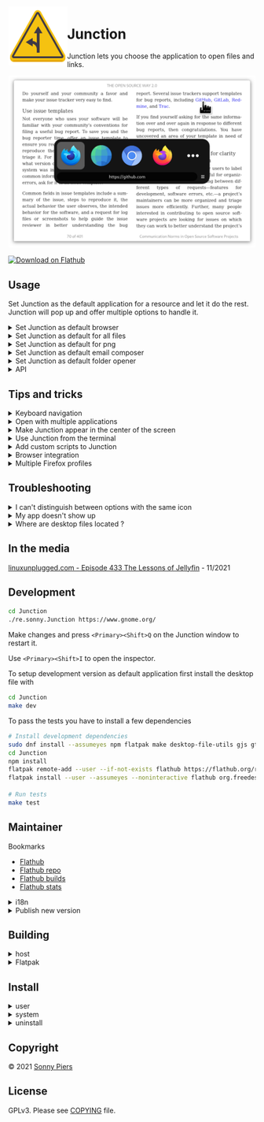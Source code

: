 <img style="vertical-align: middle;" src="data/icons/re.sonny.Junction.svg" width="120" height="120" align="left">

# Junction

Junction lets you choose the application to open files and links.

![screenshot](data/screenshot.png)

<a href='https://flathub.org/apps/details/re.sonny.Junction'><img width='180' height='60' alt='Download on Flathub' src='https://flathub.org/assets/badges/flathub-badge-en.svg'/></a>

## Usage

Set Junction as the default application for a resource and let it do the rest. Junction will pop up and offer multiple options to handle it.

<details>
  <summary>Set Junction as default browser</summary>
  <code>
  xdg-settings set default-web-browser re.sonny.Junction.desktop
  </code>
</details>

<details>
  <summary>Set Junction as default for all files</summary>
  <code>
   xdg-mime default re.sonny.Junction.desktop x-scheme-handler/file
  </code>

Please note that this may not be respected by all applications but the command `xdg-open` will.

</details>

<details>
  <summary>Set Junction as default for png</summary>
  <code>
  xdg-mime default re.sonny.Junction.desktop image/png
  </code>
</details>

<details>
  <summary>Set Junction as default email composer</summary>
  <code>
  xdg-settings set default-url-scheme-handler mailto re.sonny.Junction.desktop
  </code>
</details>

<details>
  <summary>Set Junction as default folder opener</summary>
  <code>
  xdg-settings default re.sonny.Junction.desktop inode/directory
  </code>
</details>

<details>
  <summary>API</summary>

Junction has a very simple API that doesn't require any programming. To open any resource with Junction, even if it's not configured as the default application, simply use the following URI format `x-junction://$RESOURCE`. For examples

- `x-junction://https://github.com`
- `x-junction://~`
- `x-junction://file:///etc/os-release`
- `x-junction:///etc/os-release`

You can use this in web pages, the terminal, native applications and anything that is able to open URIs.

If Junction is installed - you can test this in the terminal with `xdg-open "x-junction://file:///etc/os-release"` and in the browser with `<a href="x-junction://file:///etc/os-release">Test Junction URI</a>`.

</details>

## Tips and tricks

<details>
  <summary>Keyboard navigation</summary>

Use the menu or `<Ctrl>?` to learn about Keyboard usage. You can navigate the UI with the arrow keys too.

</details>

<details>
  <summary>Open with multiple applications</summary>

Use middle-click to keep Junction open - allowing you to open the resource in multiple applications.

</details>

<details>
  <summary>Make Junction appear in the center of the screen</summary>

On GNOME you can make all new windows open in the center using

```sh
gsettings set org.gnome.mutter center-new-windows true
```

See https://gitlab.gnome.org/GNOME/mutter/-/issues/246

</details>

<details>
  <summary>Use Junction from the terminal</summary>

Create a permant alias, for example `alias open="flatpak run re.sonny.Junction"`.

Then you can use `open my-file`.

See [How To Create Permanent Aliases In Linux?](https://fossbytes.com/alias-in-linux-how-to-use-create-permanent-aliases/)

</details>

<details>
  <summary>Add custom scripts to Junction</summary>

You can add your own script to Junction by creating a `.desktop` file for it in `~/.local/share/applications`.

See https://wiki.archlinux.org/title/desktop_entries (distro agnostic).

</details>

<details>
  <summary>Browser integration</summary>

Drag the following [bookmarklet](https://en.wikipedia.org/wiki/Bookmarklet) to your browser bookmarks toolbar to create a button to open the current page in Junction.

Bookmarklet: <a herf="javascript:window.location='x-junction://'+window.location">Junction</a>

Or create a bookmark with the following URL

```
javascript:window.location='x-junction://'+window.location
```

</details>

<details>
  <summary>Multiple Firefox profiles</summary>

See [Profile Manager - Create, remove or switch Firefox profiles](https://support.mozilla.org/en-US/kb/profile-manager-create-remove-switch-firefox-profiles)

If you want to be able to choose the Firefox profile to open the resource with, you can make desktop files for your Firefox profiles in `~/.local/share/applications`.

Here is an example `~/.local/share/applications/firefox-work.desktop`

```ini
[Desktop Entry]
Version=1.0
Name=Firefox work
Exec=firefox -P work --class=firefox-work %u
Icon=firefox
Terminal=false
Type=Application
StartupWMClass=firefox-work
MimeType=text/html;text/xml;application/xhtml+xml;application/vnd.mozilla.xul+xml;text/mml;x-scheme-handler/http;x-scheme-handler/https;
StartupNotify=true
```

Save, run `update-desktop-database ~/.local/share/applications`, enjoy.

[Reference](https://github.com/sonnyp/Junction/issues/9)

</details>

## Troubleshooting

<details>
  <summary>I can't distinguish between options with the same icon</summary>

Within Junction, you can toggle `Show names` in the menu or hover the application with the mouse to display a tooltip.

Otherwise, you can edit the desktop files to use distinctive icons, here are a some tools

- [MenuLibre](https://flathub.org/apps/details/org.bluesabre.MenuLibre) GUI
- [AppEditor](https://flathub.org/apps/details/com.github.donadigo.appedito) GUI
- [ArchWiki](https://wiki.archlinux.org/title/desktop_entries) advanced

</details>

<details>
  <summary>My app doesn't show up</summary>

If the application was installed via Flatpak, the package manager or an other conventional way, feel free to [open an issue](https://github.com/sonnyp/Junction/issues/new/choose).

Make sure the application desktop file has a `MimeType` key that matches the type of resource you want it to handle. For example if you want the application `~/.local/share/applications/my-custom-browser.desktop` to handle web content; add the following `MimeType=text/html;text/xml;application/xhtml+xml;text/mml;x-scheme-handler/http;x-scheme-handler/https;`.

The desktop filename should be unique. Junction can't display both `/usr/share/applicatins/firefox.desktop` and `~/.local/share/applications/firefox.desktop`. The second overrides the first.

Finally - make sure to run `update-desktop-database ~/.local/share/applications` after installing a desktop file.

</details>

<details>
  <summary>Where are desktop files located ?</summary>

- System `/usr/share/applications`
- User `~/.local/share/applications`
- Flatpak system `/var/lib/flatpak/exports/share/applications/`
- Flatpak user `~/.local/share/flatpak/exports/share/applications/`

</details>

## In the media

[linuxunplugged.com - Episode 433 The Lessons of Jellyfin](https://linuxunplugged.com/433?t=3183) - 11/2021

## Development

```sh
cd Junction
./re.sonny.Junction https://www.gnome.org/
```

Make changes and press `<Primary><Shift>Q` on the Junction window to restart it.

Use `<Primary><Shift>I` to open the inspector.

To setup development version as default application first install the desktop file with

```sh
cd Junction
make dev
```

To pass the tests you have to install a few dependencies

```sh
# Install development dependencies
sudo dnf install --assumeyes npm flatpak make desktop-file-utils gjs gtk4-devel libadwaita-devel
cd Junction
npm install
flatpak remote-add --user --if-not-exists flathub https://flathub.org/repo/flathub.flatpakrepo
flatpak install --user --assumeyes --noninteractive flathub org.freedesktop.appstream-glib

# Run tests
make test
```

## Maintainer

Bookmarks

- [Flathub](https://flathub.org/apps/details/re.sonny.Junction)
- [Flathub repo](https://github.com/flathub/re.sonny.Junction)
- [Flathub builds](https://flathub.org/builds/#/apps/re.sonny.Junction)
- [Flathub stats](https://klausenbusk.github.io/flathub-stats/#ref=re.sonny.Junction)

<details>

  <summary>i18n</summary>

```sh
# To update the pot file
# xgettext -f po/POTFILES -o po/re.sonny.Junction.pot --no-wrap -cTRANSLATORS --from-code=UTF-8
# sed -i "s/Project-Id-Version: PACKAGE VERSION/Project-Id-Version: re.sonny.Junction/" po/re.sonny.Junction.pot
meson compile re.sonny.Junction-pot -C build


# To create a translation
# msginit -i po/re.sonny.Junction.pot -o po/fr.po -l fr_FR.UTF-8
echo -n " fr" >> po/LINGUAS
meson compile re.sonny.Junction-update-po -C build

# To update translations
# msgmerge -U po/*.po po/re.sonny.Junction.pot
meson compile re.sonny.Junction-update-po -C build
```

See https://github.com/sonnyp/Commit/pull/14#issuecomment-894070878

</details>

<details>

<summary>Publish new version</summary>

- update screenshot
- `meson compile re.sonny.Junction-update-po -C build`
- Update version in `meson.build`
- git tag
- flathub

</details>

## Building

<details>
  <summary>host</summary>

```sh
cd Junction
meson --prefix $PWD/install build
ninja -C build install
```

</details>

<details>
  <summary>Flatpak</summary>

Use [GNOME Builder](https://wiki.gnome.org/Apps/Builder) or

```sh
cd Junction
flatpak-builder --user --force-clean --repo=repo --install-deps-from=flathub flatpak re.sonny.Junction.json
flatpak --user remote-add --no-gpg-verify --if-not-exists Junction repo
flatpak --user install --reinstall --assumeyes Junction re.sonny.Junction
```

</details>

## Install

<details>
<summary>
user
</summary>

`~/.local/bin` must be in `$PATH`

```sh
cd Junction
meson --prefix ~/.local build
ninja -C build install
```

</details>

<details>
<summary>
system
</summary>

```sh
cd Junction
meson build
ninja -C build install
```

</details>

<details>
<summary>uninstall</summary>

```sh
cd Junction
ninja -C build uninstall
```

</details>

## Copyright

© 2021 [Sonny Piers](https://github.com/sonnyp)

## License

GPLv3. Please see [COPYING](COPYING) file.
